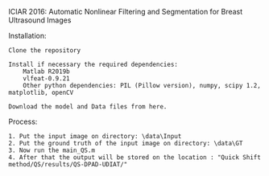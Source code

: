 ICIAR 2016: Automatic Nonlinear Filtering and Segmentation for Breast Ultrasound Images

Installation:

    Clone the repository

    Install if necessary the required dependencies:
        Matlab R2019b
        vlfeat-0.9.21
        Other python dependencies: PIL (Pillow version), numpy, scipy 1.2, matplotlib, openCV

    Download the model and Data files from here.

Process:

    1. Put the input image on directory: \data\Input
    2. Put the ground truth of the input image on directory: \data\GT
    3. Now run the main_QS.m 
    4. After that the output will be stored on the location : "Quick Shift method/QS/results/QS-DPAD-UDIAT/"
